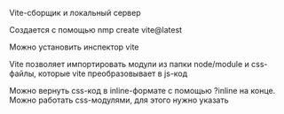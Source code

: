 Vite-сборщик и локальный сервер

Создается с помощью nmp create vite@latest

Можно установить инспектор vite

Vite позволяет импортировать модули из папки node/module и css-файлы, которые vite преобразовывает в js-код

Можно вернуть css-код в inline-формате с помощью ?inline на конце. Можно работать  css-модулями, для этого нужно указать